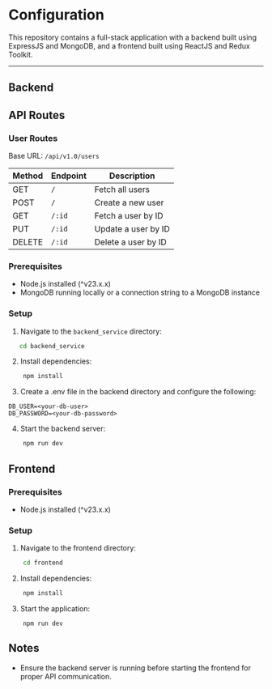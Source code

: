 # Configuration

This repository contains a full-stack application with a backend built using ExpressJS and MongoDB, and a frontend built using ReactJS and Redux Toolkit.

---

## Backend

## API Routes

### User Routes

Base URL: `/api/v1.0/users`

| Method | Endpoint | Description         |
| ------ | -------- | ------------------- |
| GET    | `/`      | Fetch all users     |
| POST   | `/`      | Create a new user   |
| GET    | `/:id`   | Fetch a user by ID  |
| PUT    | `/:id`   | Update a user by ID |
| DELETE | `/:id`   | Delete a user by ID |

### Prerequisites

-   Node.js installed (^v23.x.x)
-   MongoDB running locally or a connection string to a MongoDB instance

### Setup

1. Navigate to the `backend_service` directory:

```bash
   cd backend_service
```

2. Install dependencies:

```bash
    npm install
```

3. Create a .env file in the backend directory and configure the following:

```env
DB_USER=<your-db-user>
DB_PASSWORD=<your-db-password>
```

4. Start the backend server:

```bash
    npm run dev
```

## Frontend

### Prerequisites

-   Node.js installed (^v23.x.x)

### Setup

1. Navigate to the frontend directory:

```bash
    cd frontend
```

2. Install dependencies:

```bash
    npm install
```

3. Start the application:

```
    npm run dev
```

## Notes

-   Ensure the backend server is running before starting the frontend for proper API communication.
